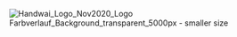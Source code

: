 ![Handwai_Logo_Nov2020_Logo Farbverlauf_Background_transparent_5000px - smaller size](https://user-images.githubusercontent.com/17321286/181055941-76292a08-5c25-45da-9985-e6a04ac95341.png)
